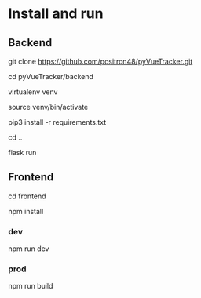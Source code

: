 # Install and run

## Backend

git clone https://github.com/positron48/pyVueTracker.git

cd pyVueTracker/backend

virtualenv venv

source venv/bin/activate

pip3 install -r requirements.txt

cd ..

flask run

## Frontend

cd frontend

npm install

### dev

npm run dev

### prod

npm run build